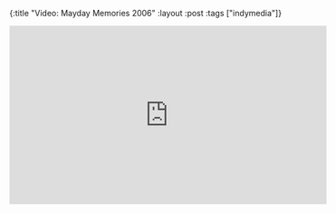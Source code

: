 {:title "Video: Mayday Memories 2006"
:layout :post
:tags   ["indymedia"]}

<iframe width="560" height="315" src="https://www.youtube.com/embed/toGTv5tRGRQ?controls=0&amp;start=18" title="YouTube video player" frameborder="0" allow="accelerometer; autoplay; clipboard-write; encrypted-media; gyroscope; picture-in-picture; web-share" allowfullscreen></iframe>